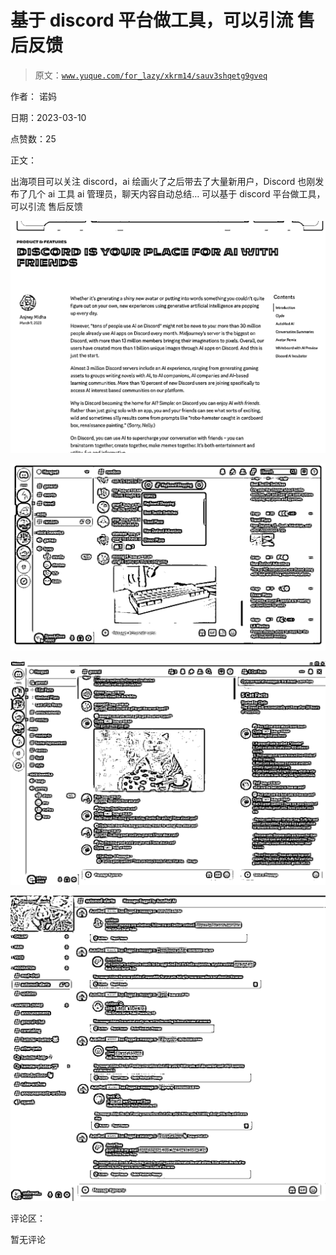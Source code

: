 # 基于 discord 平台做工具，可以引流 售后反馈

> 原文：[`www.yuque.com/for_lazy/xkrm14/sauv3shqetg9gveq`](https://www.yuque.com/for_lazy/xkrm14/sauv3shqetg9gveq)



作者： 诺妈 

日期：2023-03-10 

点赞数：25 

正文： 

出海项目可以关注 discord，ai 绘画火了之后带去了大量新用户，Discord 也刚发布了几个 ai 工具 ai 管理员，聊天内容自动总结… 可以基于 discord 平台做工具，可以引流 售后反馈 

![](img/0778525bd6f9826eb817f70e9e6587f8.png)  

![](img/f673c08275cdf67186b0abfd96344439.png)  

![](img/8a3f86e3e562d5b0b7744ee25228183b.png)  

![](img/30eb51942e47a2723deda07f42650370.png)  

评论区： 

暂无评论 

